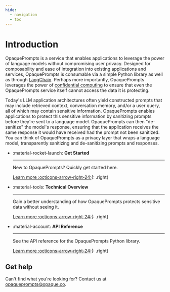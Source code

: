 ```yaml
---
hide:
  - navigation
  - toc
---
```


# Introduction
OpaquePrompts is a service that enables applications to leverage the power of language models without compromising user privacy. Designed for composability and ease of integration into existing applications and services, OpaquePrompts is consumable via a simple Python library as well as through [LangChain](https://python.langchain.com/docs/get_started/introduction.html). Perhaps more importantly, OpaquePrompts leverages the power of [confidential computing](https://en.wikipedia.org/wiki/Confidential_computing) to ensure that even the OpaquePrompts service itself cannot access the data it is protecting.

Today's LLM application architectures often yield constructed prompts that may include retrieved context, conversation memory, and/or a user query, all of which may contain sensitive information. OpaquePrompts enables applications to protect this sensitive information by sanitizing prompts before they're sent to a language model. OpaquePrompts can then "de-sanitize" the model's response, ensuring that the application receives the same response it would have received had the prompt not been sanitized. You can think of OpaquePrompts as a privacy layer that wraps a language model, transparently sanitizing and de-sanitizing prompts and responses.

<div class="grid cards" markdown>

*   :material-rocket-launch: **Get Started**

    ---

    New to OpaquePrompts? Quickly get started here.
    
    [Learn more :octicons-arrow-right-24:](getting_started/quickstart.md){: .right}

*   :material-tools: **Technical Overview**

    ---

    Gain a better understanding of how OpaquePrompts protects sensitive data without seeing it.

    [Learn more :octicons-arrow-right-24:](getting_started/overview.md){: .right}

*   :material-account: **API Reference**

    ---

    See the API reference for the OpaquePrompts Python library.

    [Learn more :octicons-arrow-right-24:](reference/library_api.md){: .right}

</div>

## Get help
Can't find what you're looking for? Contact us at [opaqueprompts@opaque.co](mailto:opaqueprompts@opaque.co).
